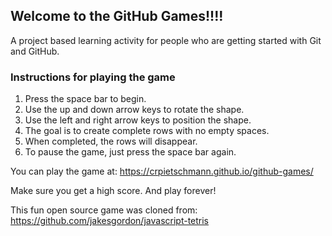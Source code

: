 ## Welcome to the GitHub Games!!!!

A project based learning activity for people who are getting started with Git and GitHub.

### Instructions for playing the game

1. Press the space bar to begin.
2. Use the up and down arrow keys to rotate the shape.
3. Use the left and right arrow keys to position the shape.
4. The goal is to create complete rows with no empty spaces.
5. When completed, the rows will disappear.
6. To pause the game, just press the space bar again.

You can play the game at: https://crpietschmann.github.io/github-games/

Make sure you get a high score. And play forever!

This fun open source game was cloned from: https://github.com/jakesgordon/javascript-tetris
